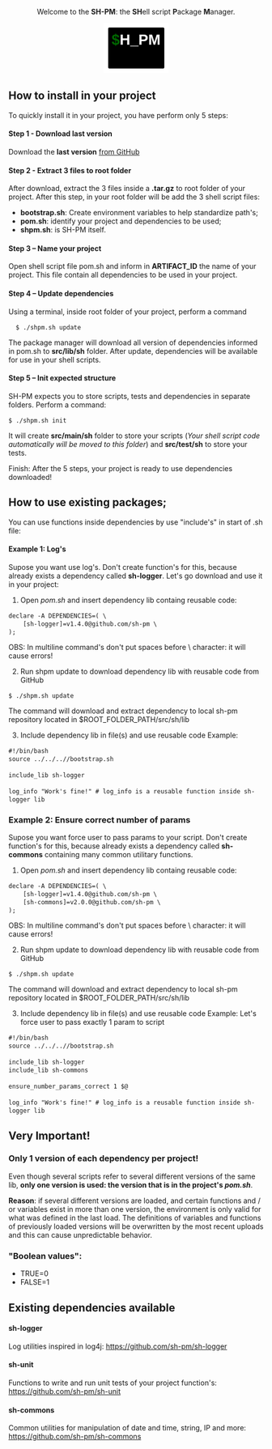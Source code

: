<p align="center">
Welcome to the <b>SH-PM</b>: the <b>SH</b>ell script <b>P</b>ackage <b>M</b>anager.
</p>

<p align="center">
  <img src="https://raw.githubusercontent.com/sh-pm/sh-pm/master/doc/img/shpm-logo.png" />
</p>

## How to install in your project

To quickly install it in your project, you have perform only 5 steps: 

#### Step 1 -  Download last version

Download the <b>last version</b> <a href="https://github.com/sh-pm/sh-pm/tree/master/releases" target="_blank">from GitHub</a>

#### Step 2 -  Extract 3 files to root folder

After download, extract the 3 files inside a **.tar.gz** to root folder of your project.
After this step, in your root folder will be add the 3 shell script files: 
 - **bootstrap.sh**: Create environment variables to help standardize path's;
 - **pom.sh**: identify your project and dependencies to be used;
 - **shpm.sh**: is SH-PM itself.

#### Step 3 – Name your project

Open shell script file pom.sh and inform in **ARTIFACT_ID** the name of your project. 
This file contain all dependencies to be used in your project.

#### Step 4 – Update dependencies

Using a terminal, inside root folder of your project, perform a command 
```
  $ ./shpm.sh update
```
The package manager will download all version of dependencies informed in pom.sh to **src/lib/sh** folder. 
After update, dependencies will be available for use in your shell scripts.

#### Step 5 – Init expected structure

SH-PM expects you to store scripts, tests and dependencies in separate folders. Perform a command:
```
$ ./shpm.sh init
```
It will create **src/main/sh** folder to store your scripts (_Your shell script code automatically will be moved to this folder_) and **src/test/sh** to store your tests. 

Finish: After the 5 steps, your project is ready to use dependencies downloaded!

## How to use existing packages;

You can use functions inside dependencies by use "include's" in start of .sh file:
#### Example 1: Log's 
Supose you want use log's. 
Don't create function's for this, because already exists a dependency called **sh-logger**.
Let's go download and use it in your project:

1) Open *pom.sh* and insert dependency lib containg reusable code: 
```
declare -A DEPENDENCIES=( \
	[sh-logger]=v1.4.0@github.com/sh-pm \
);
```
OBS: In multiline command's don't put spaces before \ character: it will cause errors!

2) Run shpm update to download dependency lib with reusable code from GitHub
```
$ ./shpm.sh update
```
The command will download and extract dependency to local sh-pm repository located in $ROOT_FOLDER_PATH/src/sh/lib

3) Include dependency lib in file(s) and use reusable code
Example:
```
#!/bin/bash
source ../../..//bootstrap.sh

include_lib sh-logger

log_info "Work's fine!" # log_info is a reusable function inside sh-logger lib
```

### Example 2: Ensure correct number of params
Supose you want force user to pass params to your script.
Don't create function's for this, because already exists a dependency called **sh-commons** containing many common utilitary functions.

1) Open *pom.sh* and insert dependency lib containg reusable code: 
```
declare -A DEPENDENCIES=( \
	[sh-logger]=v1.4.0@github.com/sh-pm \
	[sh-commons]=v2.0.0@github.com/sh-pm \
);
```
OBS: In multiline command's don't put spaces before \ character: it will cause errors!

2) Run shpm update to download dependency lib with reusable code from GitHub
```
$ ./shpm.sh update
```
The command will download and extract dependency to local sh-pm repository located in $ROOT_FOLDER_PATH/src/sh/lib

3) Include dependency lib in file(s) and use reusable code
Example: Let's force user to pass exactly 1 param to script
```
#!/bin/bash
source ../../..//bootstrap.sh

include_lib sh-logger
include_lib sh-commons

ensure_number_params_correct 1 $@

log_info "Work's fine!" # log_info is a reusable function inside sh-logger lib
```


## Very Important!
### Only 1 version of each dependency per project! 
Even though several scripts refer to several different versions of the same lib, **only one version is used: the version that is in the project's _pom.sh_**.

**Reason**: if several different versions are loaded, and certain functions and / or variables exist in more than one version, the environment is only valid for what was defined in the last load. The definitions of variables and functions of previously loaded versions will be overwritten by the most recent uploads and this can cause unpredictable behavior.

### "Boolean values":
  * TRUE=0
  * FALSE=1

## Existing dependencies available

#### sh-logger
Log utilities inspired in log4j: <a href="https://github.com/sh-pm/sh-logger" target="_blank">https://github.com/sh-pm/sh-logger</a>

#### sh-unit
Functions to write and run unit tests of your project function's: <a href="https://github.com/sh-pm/sh-unit" target="_blank">https://github.com/sh-pm/sh-unit</a>

#### sh-commons
Common utilities for manipulation of date and time, string, IP and more: <a href="https://github.com/sh-pm/sh-commons" target="_blank">https://github.com/sh-pm/sh-commons</a>


